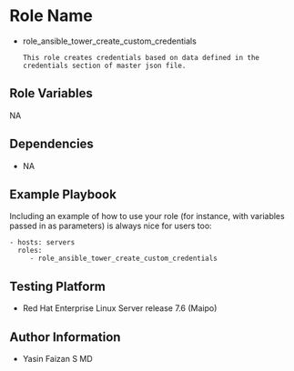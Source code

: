 Role Name
=========

- role_ansible_tower_create_custom_credentials

      This role creates credentials based on data defined in the credentials section of master json file.

Role Variables
--------------

NA

Dependencies
------------

- NA

Example Playbook
----------------

Including an example of how to use your role (for instance, with variables passed in as parameters) is always nice for users too:

    - hosts: servers
      roles:
         - role_ansible_tower_create_custom_credentials

Testing Platform
----------------

- Red Hat Enterprise Linux Server release 7.6 (Maipo)

Author Information
------------------

- Yasin Faizan S MD
